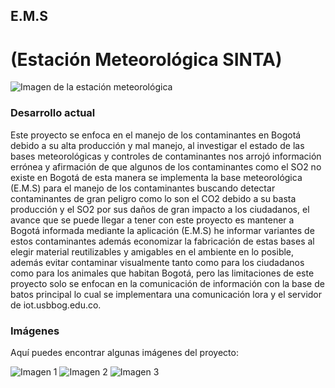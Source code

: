 ## E.M.S
# (Estación Meteorológica SINTA)

![Imagen de la estación meteorológica](ruta/a/la/imagen.jpg)

### Desarrollo actual
Este proyecto se enfoca en el manejo de los contaminantes en Bogotá debido a su alta producción y mal manejo, al investigar el estado de las bases meteorológicas y controles de contaminantes nos arrojó información errónea y afirmación de que algunos de los contaminantes como el SO2 no existe en Bogotá de esta manera se implementa la base meteorológica (E.M.S) para el manejo de los contaminantes buscando detectar contaminantes de gran peligro como lo son el CO2 debido a su basta producción y el SO2 por sus daños de gran impacto a los ciudadanos, el avance que se puede llegar a tener con este proyecto es mantener a Bogotá informada mediante la aplicación (E.M.S) he informar variantes de estos contaminantes además economizar la fabricación de estas bases al elegir material reutilizables y amigables en el ambiente en lo posible, además evitar contaminar visualmente tanto como para los ciudadanos como para los animales que habitan Bogotá, pero las limitaciones de este proyecto solo se enfocan en la comunicación de información con la base de batos  principal lo cual se implementara una comunicación lora y el servidor de iot.usbbog.edu.co.

### Imágenes

Aquí puedes encontrar algunas imágenes del proyecto:

![Imagen 1](ruta/a/la/imagen1.jpg)
![Imagen 2](ruta/a/la/imagen2.jpg)
![Imagen 3](ruta/a/la/imagen3.jpg)

